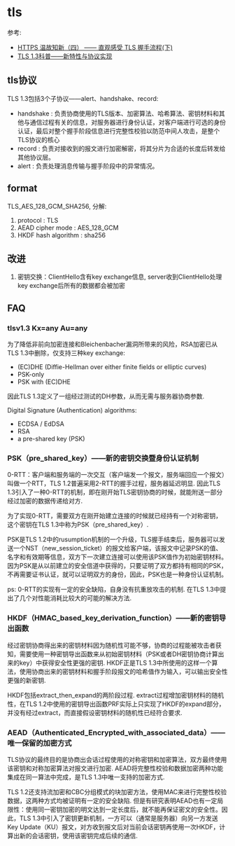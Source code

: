 # tls
参考:
- [HTTPS 温故知新（四） —— 直观感受 TLS 握手流程(下)](https://halfrost.com/https_tls1-3_handshake/)
- [TLS 1.3科普——新特性与协议实现](https://zhuanlan.zhihu.com/p/28850798)

## tls协议
TLS 1.3包括3个子协议——alert、handshake、record:

- handshake : 负责协商使用的TLS版本、加密算法、哈希算法、密钥材料和其他与通信过程有关的信息，对服务器进行身份认证，对客户端进行可选的身份认证，最后对整个握手阶段信息进行完整性校验以防范中间人攻击，是整个TLS协议的核心
- record : 负责对接收到的报文进行加密解密，将其分片为合适的长度后转发给其他协议层。
- alert : 负责处理消息传输与握手阶段中的异常情况。 

## format
TLS_AES_128_GCM_SHA256, 分解:
1. protocol : TLS
1. AEAD cipher mode : AES_128_GCM
1. HKDF hash algorithm : sha256

## 改进
1. 密钥交换：ClientHello含有key exchange信息, server收到ClientHello处理key exchange后所有的数据都会被加密

## FAQ
### tlsv1.3 Kx=any Au=any
为了降低非前向加密连接和Bleichenbacher漏洞所带来的风险，RSA加密已从TLS 1.3中删除，仅支持三种key exchange:
- (EC)DHE (Diffie-Hellman over either finite fields or elliptic curves)
- PSK-only
- PSK with (EC)DHE

因此TLS 1.3定义了一组经过测试的DH参数，从而无需与服务器协商参数.

Digital Signature (Authentication) algorithms:
- ECDSA / EdDSA
- RSA
- a pre-shared key (PSK)

### PSK（pre_shared_key）——新的密钥交换暨身份认证机制
0-RTT：客户端和服务端的一次交互（客户端发一个报文，服务端回应一个报文）叫做一个RTT，TLS 1.2普遍采用2-RTT的握手过程，服务器延迟明显. 因此TLS 1.3引入了一种0-RTT的机制，即在刚开始TLS密钥协商的时候，就能附送一部分经过加密的数据传递给对方.

为了实现0-RTT，需要双方在刚开始建立连接的时候就已经持有一个对称密钥，这个密钥在TLS 1.3中称为PSK（pre_shared_key）.

PSK是TLS 1.2中的rusumption机制的一个升级，TLS握手结束后，服务器可以发送一个NST（new_session_ticket）的报文给客户端，该报文中记录PSK的值、名字和有效期等信息，双方下一次建立连接可以使用该PSK值作为初始密钥材料。因为PSK是从以前建立的安全信道中获得的，只要证明了双方都持有相同的PSK，不再需要证书认证，就可以证明双方的身份，因此，PSK也是一种身份认证机制。 

ps: 0-RTT的实现有一定的安全缺陷，自身没有抗重放攻击的机制. 在TLS 1.3中提出了几个对性能消耗比较大的可能的解决方法.

### HKDF（HMAC_based_key_derivation_function）——新的密钥导出函数

经过密钥协商得出来的密钥材料因为随机性可能不够，协商的过程能被攻击者获知，需要使用一种密钥导出函数来从初始密钥材料（PSK或者DH密钥协商计算出来的key）中获得安全性更强的密钥. HKDF正是TLS 1.3中所使用的这样一个算法，使用协商出来的密钥材料和握手阶段报文的哈希值作为输入，可以输出安全性更强的新密钥.

HKDF包括extract_then_expand的两阶段过程. extract过程增加密钥材料的随机性，在TLS 1.2中使用的密钥导出函数PRF实际上只实现了HKDF的expand部分，并没有经过extract，而直接假设密钥材料的随机性已经符合要求.

### AEAD（Authenticated_Encrypted_with_associated_data）——唯一保留的加密方式

TLS协议的最终目的是协商出会话过程使用的对称密钥和加密算法，双方最终使用该密钥和对称加密算法对报文进行加密. AEAD将完整性校验和数据加密两种功能集成在同一算法中完成，是TLS 1.3中唯一支持的加密方式.

TLS 1.2还支持流加密和CBC分组模式的块加密方法，使用MAC来进行完整性校验数据，这两种方式均被证明有一定的安全缺陷. 但是有研究表明AEAD也有一定局限性：使用同一密钥加密的明文达到一定长度后，就不能再保证密文的安全性。因此，TLS 1.3中引入了密钥更新机制，一方可以（通常是服务器）向另一方发送Key Update（KU）报文，对方收到报文后对当前会话密钥再使用一次HKDF，计算出新的会话密钥，使用该密钥完成后续的通信.
